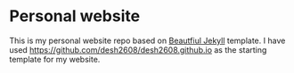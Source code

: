# Personal website

This is my personal website repo based on [Beautfiul Jekyll](https://github.com/daattali/beautiful-jekyll?tab=readme-ov-file) template. I have used https://github.com/desh2608/desh2608.github.io as the starting template for my website.